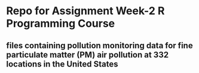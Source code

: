# Repo for Assignment Week-2 R Programming Course
## files containing pollution monitoring data for fine particulate matter (PM) air pollution at 332 locations in the United States
